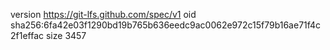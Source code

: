 version https://git-lfs.github.com/spec/v1
oid sha256:6fa42e03f1290bd19b765b636eedc9ac0062e972c15f79b16ae71f4c2f1effac
size 3457
